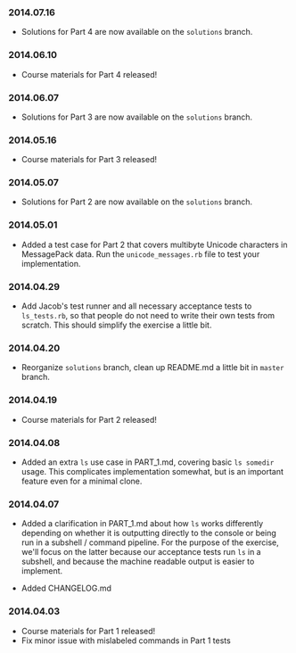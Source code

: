 ### 2014.07.16

* Solutions for Part 4 are now available on the `solutions` branch.

### 2014.06.10

* Course materials for Part 4 released!

### 2014.06.07

* Solutions for Part 3 are now available on the `solutions` branch. 

### 2014.05.16

* Course materials for Part 3 released!

### 2014.05.07

* Solutions for Part 2 are now available on the `solutions` branch.

### 2014.05.01

* Added a test case for Part 2 that covers multibyte Unicode characters
in MessagePack data. Run the `unicode_messages.rb` file to test your
implementation.

### 2014.04.29

* Add Jacob's test runner and all necessary acceptance tests to `ls_tests.rb`,
so that people do not need to write their own tests from scratch. This should
simplify the exercise a little bit. 

### 2014.04.20

* Reorganize `solutions` branch, clean up README.md a little bit 
in `master` branch.

### 2014.04.19

* Course materials for Part 2 released!

### 2014.04.08

* Added an extra `ls` use case in PART_1.md, covering basic `ls somedir` usage.
This complicates implementation somewhat, but is an important feature even
for a minimal clone.

### 2014.04.07

* Added a clarification in PART_1.md about how `ls` works differently depending on whether it
is outputting directly to the console or being run in a 
subshell / command pipeline. For the purpose of the exercise, we'll focus on the
latter because our acceptance tests run `ls` in a subshell, and because the
machine readable output is easier to implement.

* Added CHANGELOG.md

### 2014.04.03

* Course materials for Part 1 released!
* Fix minor issue with mislabeled commands in Part 1 tests
